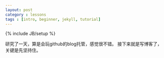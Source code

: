 ```yaml
---
layout: post
category : lessons
tags : [intro, beginner, jekyll, tutorial]
---
```

{% include JB/setup %}

研究了一天，算是会玩github的blog托管，感觉很不错。
接下来就是写博客了，关键是先坚持住。

